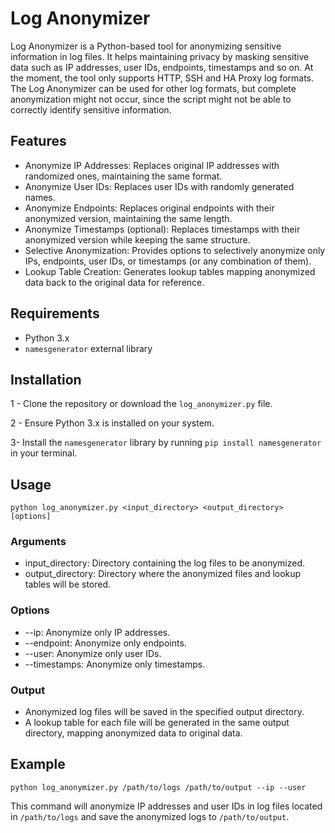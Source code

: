 # Log Anonymizer

Log Anonymizer is a Python-based tool for anonymizing sensitive information in log files. It helps maintaining privacy by masking sensitive data such as IP addresses, user IDs, endpoints, timestamps and so on.
At the moment, the tool only supports HTTP, SSH and HA Proxy log formats. The Log Anonymizer can be used for other log formats, but complete anonymization might not occur, since the script might not be able to correctly identify sensitive information.

## Features
- Anonymize IP Addresses: Replaces original IP addresses with randomized ones, maintaining the same format.
- Anonymize User IDs: Replaces user IDs with randomly generated names.
- Anonymize Endpoints: Replaces original endpoints with their anonymized version, maintaining the same length.
- Anonymize Timestamps (optional): Replaces timestamps with their anonymized version while keeping the same structure.
- Selective Anonymization: Provides options to selectively anonymize only IPs, endpoints, user IDs, or timestamps (or any combination of them).
- Lookup Table Creation: Generates lookup tables mapping anonymized data back to the original data for reference.

## Requirements
- Python 3.x
- `namesgenerator` external library

## Installation
1 - Clone the repository or download the `log_anonymizer.py` file.

2 - Ensure Python 3.x is installed on your system.

3- Install the `namesgenerator` library by running `pip install namesgenerator` in your terminal.

## Usage
`python log_anonymizer.py <input_directory> <output_directory> [options]`

### Arguments
- input_directory: Directory containing the log files to be anonymized.
- output_directory: Directory where the anonymized files and lookup tables will be stored.
  
### Options
- --ip: Anonymize only IP addresses.
- --endpoint: Anonymize only endpoints.
- --user: Anonymize only user IDs.
- --timestamps: Anonymize only timestamps.

### Output
- Anonymized log files will be saved in the specified output directory.
- A lookup table for each file will be generated in the same output directory, mapping anonymized data to original data.

## Example
`python log_anonymizer.py /path/to/logs /path/to/output --ip --user`

This command will anonymize IP addresses and user IDs in log files located in `/path/to/logs` and save the anonymized logs to `/path/to/output`.
